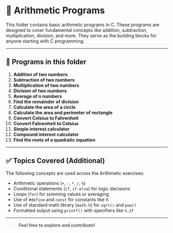 # 📁 Arithmetic Programs

This folder contains basic arithmetic programs in C. These programs are designed to cover fundamental concepts like addition, subtraction, multiplication, division, and more. They serve as the building blocks for anyone starting with C programming.

---

## 📝 Programs in this folder

01. **Addition of two numbers**
02. **Subtraction of two numbers**
03. **Multiplication of two numbers**
04. **Division of two numbers**
05. **Average of n numbers**
06. **Find the remainder of division**
07. **Calculate the area of a circle**
08. **Calculate the area and perimeter of rectangle** 
09. **Convert Celsius to Fahrenheit**
10. **Convert Fahrenheit to Celsius**
11. **Simple interest calculator**
12. **Compound interest calculator**
13. **Find the roots of a quadratic equation**

---

## ✅ Topics Covered (Additional)

The following concepts are used across the Arithmetic exercises:

- Arithmetic operations (`+`, `-`, `*`, `/`, `%`)
- Conditional statements (`if`, `if-else`) for logic decisions
- Loops (`for`) for summing values or averaging
- Use of `#define` and `const` for constants like π
- Use of standard math library (`math.h`) for `sqrt()` and `pow()`
- Formatted output using `printf()` with specifiers like `%.2f`

---

> **Feel free to explore and contribute!**  
